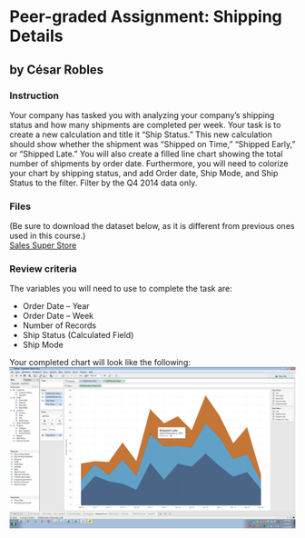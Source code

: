 # Peer-graded Assignment: Shipping Details
## by César Robles

### Instruction

Your company has tasked you with analyzing your company’s shipping status and how many shipments are completed per week. Your task is to create a new calculation and title it “Ship Status.”  This new calculation should show whether the shipment was “Shipped on Time,” “Shipped Early,” or “Shipped Late.” You will also create a filled line chart showing the total number of shipments by order date. Furthermore, you will need to colorize your chart by shipping status, and add Order date, Ship Mode, and Ship Status to the filter. Filter by the Q4 2014 data only.

### Files
(Be sure to download the dataset below, as it is different from previous ones used in this course.)\
[Sales Super Store](https://github.com/cmaroblesg/Data_Visualization_with_Tableau/blob/master/M3_Visual_Analytics_with_Tableau/PeerGraded_Activities/Week2/files/Sales_Superstore_Dataset.xlsx)

### Review criteria

The variables you will need to use to complete the task are:
* Order Date – Year
* Order Date – Week
* Number of Records
* Ship Status (Calculated Field)
* Ship Mode

Your completed chart will look like the following:
![Peer-graded Shipping Details Activity](https://github.com/cmaroblesg/Data_Visualization_with_Tableau/blob/master/M3_Visual_Analytics_with_Tableau/PeerGraded_Activities/Week2/files/Shipping_Details_Peer_Activity.png)
